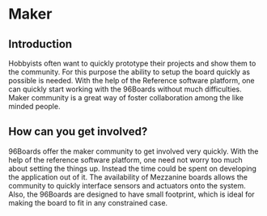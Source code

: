 # Maker

## Introduction

Hobbyists often want to quickly prototype their projects and show them to the community. For this
purpose the ability to setup the board quickly as possible is needed. With the help of the
Reference software platform, one can quickly start working with the 96Boards without much
difficulties. Maker community is a great way of foster collaboration among the like minded people.


## How can you get involved?

96Boards offer the maker community to get involved very quickly. With the help of the reference
software platform, one need not worry too much about setting the things up. Instead the time could
be spent on developing the application out of it. The availability of Mezzanine boards allows the
community to quickly interface sensors and actuators onto the system. Also, the 96Boards are
designed to have small footprint, which is ideal for making the board to fit in any constrained
case.

